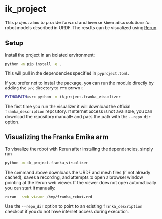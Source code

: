 # ik_project

This project aims to provide forward and inverse kinematics solutions for robot models described in URDF. The results can be visualized using [Rerun](https://www.rerun.io/).

## Setup

Install the project in an isolated environment:

```bash
python -m pip install -e .
```

This will pull in the dependencies specified in `pyproject.toml`.

If you prefer not to install the package, you can run the module directly by
adding the `src` directory to `PYTHONPATH`:

```bash
PYTHONPATH=src python -m ik_project.franka_visualizer
```

The first time you run the visualizer it will download the official
`franka_description` repository.  If internet access is not available, you can
download the repository manually and pass the path with the `--repo_dir`
option.

## Visualizing the Franka Emika arm

To visualize the robot with Rerun after installing the dependencies, simply run

```bash
python -m ik_project.franka_visualizer
```

The command above downloads the URDF and mesh files (if not already cached),
saves a recording, and attempts to open a browser window pointing at the Rerun
web viewer. If the viewer does not open automatically you can start it
manually:

```bash
rerun --web-viewer /tmp/franka_robot.rrd
```

Use the `--repo_dir` option to point to an existing `franka_description`
checkout if you do not have internet access during execution.
